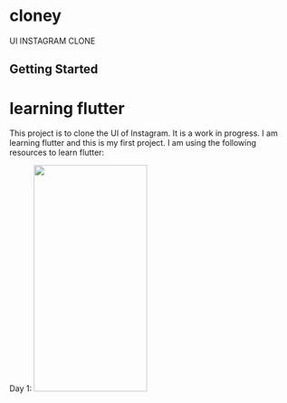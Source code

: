 # cloney

UI INSTAGRAM CLONE

## Getting Started

# learning flutter

This project is to clone the UI of Instagram. It is a work in progress. I am learning flutter and
this is my first project. I am using the following resources to learn flutter:

Day 1:
<img src="screen_shot/Day1.png" width="200" height="400" />

